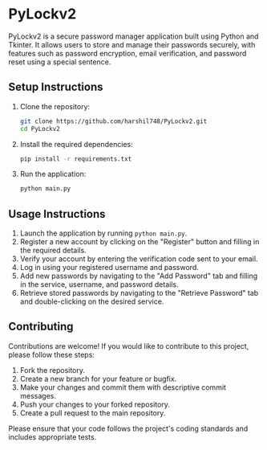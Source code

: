 # PyLockv2

PyLockv2 is a secure password manager application built using Python and Tkinter. It allows users to store and manage their passwords securely, with features such as password encryption, email verification, and password reset using a special sentence.

## Setup Instructions

1. Clone the repository:
   ```bash
   git clone https://github.com/harshil748/PyLockv2.git
   cd PyLockv2
   ```

2. Install the required dependencies:
   ```bash
   pip install -r requirements.txt
   ```

3. Run the application:
   ```bash
   python main.py
   ```

## Usage Instructions

1. Launch the application by running `python main.py`.
2. Register a new account by clicking on the "Register" button and filling in the required details.
3. Verify your account by entering the verification code sent to your email.
4. Log in using your registered username and password.
5. Add new passwords by navigating to the "Add Password" tab and filling in the service, username, and password details.
6. Retrieve stored passwords by navigating to the "Retrieve Password" tab and double-clicking on the desired service.

## Contributing

Contributions are welcome! If you would like to contribute to this project, please follow these steps:

1. Fork the repository.
2. Create a new branch for your feature or bugfix.
3. Make your changes and commit them with descriptive commit messages.
4. Push your changes to your forked repository.
5. Create a pull request to the main repository.

Please ensure that your code follows the project's coding standards and includes appropriate tests.

